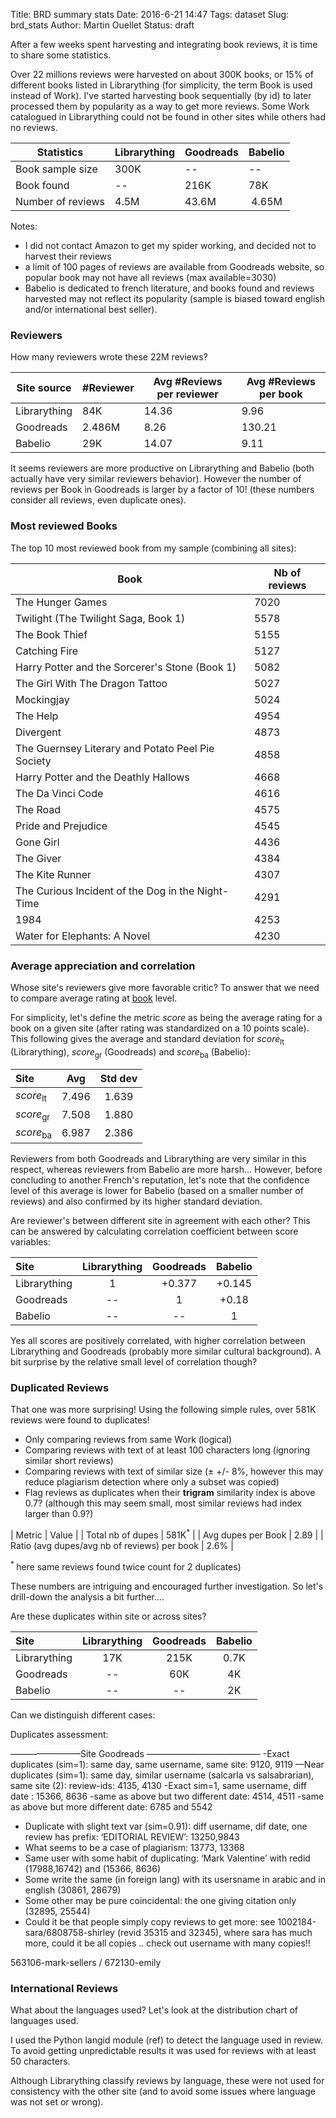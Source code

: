 Title: BRD summary stats
Date: 2016-6-21 14:47
Tags: dataset
Slug: brd_stats
Author: Martin Ouellet
Status: draft

After a few weeks spent harvesting and integrating book reviews, it is time to share some statistics.  

Over 22 millions reviews were harvested on about 300K books, or 15% of different books listed in Librarything (for simplicity, the term Book is used instead of Work).  I've started harvesting book sequentially (by id) to later processed them by popularity as a way to get more reviews.  Some Work catalogued in Librarything could not be found in other sites while others had no reviews.

| Statistics | **Librarything** | **Goodreads** | **Babelio** |
|----|----|----|---|
| Book sample size | 300K | -- | -- |
| Book found | -- | 216K | 78K |
| Number of reviews |  4.5M | 43.6M | 4.65M |

Notes:

* I did not contact Amazon to get my spider working, and decided not to harvest their reviews
* a limit of 100 pages of reviews are available from Goodreads website, so popular book may not have all reviews (max available=3030)
* Babelio is dedicated to french literature, and books found and reviews harvested may not reflect its popularity (sample is biased toward english and/or international best seller).


### Reviewers

How many reviewers wrote these 22M reviews?

| Site source | #Reviewer | Avg #Reviews per reviewer | Avg #Reviews per book |
|----|----|----|---|
| Librarything | 84K | 14.36 | 9.96 |
| Goodreads | 2.486M | 8.26 | 130.21 |
| Babelio | 29K | 14.07 | 9.11 |


It seems reviewers are more productive on Librarything and Babelio (both actually have very similar reviewers behavior).  However the number of reviews per Book in Goodreads is larger by a factor of 10! (these numbers consider all reviews, even duplicate ones).


### Most reviewed Books

The top 10 most reviewed book from my sample (combining all sites):

| Book | Nb of reviews |
| ---- | ---- |
| The Hunger Games  |  7020 |
| Twilight (The Twilight Saga, Book 1) |  5578 |
| The Book Thief |  5155 |
| Catching Fire |  5127 |
| Harry Potter and the Sorcerer's Stone (Book 1) |  5082 |
| The Girl With The Dragon Tattoo |  5027 |
| Mockingjay |  5024 |
| The Help |  4954 |
| Divergent |  4873 |
| The Guernsey Literary and Potato Peel Pie Society |  4858 |
| Harry Potter and the Deathly Hallows |  4668 |
| The Da Vinci Code |  4616 |
| The Road |  4575 |
| Pride and Prejudice |  4545 |
| Gone Girl |  4436 |
| The Giver |  4384 |
| The Kite Runner |  4307 |
| The Curious Incident of the Dog in the Night-Time  |  4291 |
| 1984  |  4253 |
| Water for Elephants: A Novel |  4230 |



### Average appreciation and correlation

Whose site's reviewers give more favorable critic?  To answer that we need to compare average rating at <u>book</u> level.

For simplicity, let's define the metric _score_ as being the average rating for a book on a given site (after rating was standardized on a 10 points scale).  This following gives the average and standard deviation for _score_<sub>lt</sub> (Librarything), _score_<sub>gr</sub> (Goodreads) and _score_<sub>ba</sub> (Babelio):

| Site | Avg | Std dev |
| :---- | :----: | :----:|
| _score_<sub>lt</sub> | 7.496  | 1.639 |  
| _score_<sub>gr</sub> | 7.508  | 1.880 |
| _score_<sub>ba</sub> | 6.987  | 2.386 |

Reviewers from both Goodreads and Librarything are very similar in this respect, whereas reviewers from Babelio are more harsh... However, before concluding to another French's reputation, let's note that the confidence level of this average is lower for Babelio (based on a smaller number of reviews) and also confirmed by its higher standard deviation.  

Are reviewer's between different site in agreement with each other?  This can be answered by calculating correlation coefficient between score variables:

| Site          | Librarything | Goodreads | Babelio |
| :-----------  | :----------: | :--------:| :------:|
| Librarything  | 1            | +0.377    |   +0.145 |
| Goodreads     | --           | 1         |   +0.18 |
| Babelio       | --           |  --       |   1     |

Yes all scores are positively correlated, with higher correlation between Librarything and Goodreads (probably more similar cultural background).  A bit surprise by the relative small level of correlation though?  


### Duplicated Reviews

That one was more surprising! Using the following simple rules, over 581K reviews were found to duplicates!
   - Only comparing reviews from same Work (logical)
   - Comparing reviews with text of at least 100 characters long (ignoring similar short reviews)
   - Comparing reviews with text of similar size (&#177; +/- 8%, however this may reduce plagiarism detection where only a subset was copied)
   - Flag reviews as duplicates when their **trigram** similarity index is above 0.7?  (although this may seem small, most similar reviews had index larger than 0.9?)  

| Metric  | Value |
| Total nb of dupes | 581K<sup>*</sup> |
| Avg dupes per Book | 2.89 |
| Ratio (avg dupes/avg nb of reviews) per book | 2.6% |

<sup>* </sup> here same reviews found twice count for 2 duplicates)

These numbers are intriguing and encouraged further investigation.  So let's drill-down the analysis a bit further....

Are these duplicates within site or across sites?

| Site          | Librarything | Goodreads | Babelio |
| :-----------  | :----------: | :--------:| :------:|
| Librarything  | 17K          | 215K      |   0.7K |
| Goodreads     | --           | 60K        |   4K  |
| Babelio       | --           |  --       |   2K    |


Can we distinguish different cases:


Duplicates assessment:

————————Site Goodreads —————————————
-Exact duplicates (sim=1): same day, same username, same site: 9120, 9119
—Near duplicates (sim=1):  same day, similar username (salcarla vs salsabrarian), same site (2):  review-ids: 4135, 4130
-Exact sim=1, same username, diff date : 15366, 8636
-same as above but two different date: 4514, 4511
-same as above but more different date: 6785 and 5542

- Duplicate with slight text var (sim=0.91): diff username, dif date, one review has prefix: ‘EDITORIAL REVIEW’: 13250,9843
- What seems to be a case of plagiarism: 13773, 13368
- Same user with some habit of duplicating: ‘Mark Valentine’ with redid (17988,16742) and (15366, 8636)
- Some write the same (in foreign lang) with its usersname in arabic and in english (30861, 28679)
- Some other may be pure coincidental: the one giving citation only (32895, 25544)
- Could it be that people simply copy reviews to get more: see 1002184-sara/6808758-shirley (revid 35315 and 32345), where sara has much more, could it be all copies .. check out username with many copies!!


563106-mark-sellers / 672130-emily




### International Reviews

What about the languages used?  Let's look at the distribution chart of languages used.

I used the Python langid module (ref) to detect the language used in review.  To avoid getting unpredictable results it was used for reviews with at least 50 characters.   

Although Librarything classify reviews by language, these were not used for consistency with the other site (and to avoid some issues where language was not set or wrong).
